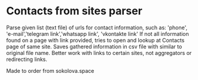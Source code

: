 # Contacts from sites parser
Parse given list (text file) of urls for contact information, such as: 'phone', 'e-mail','telegram link','whatsapp link', 'vkontakte link'
If not all information found on a page with link provided, tries to open and lookup at Contacts page of same site.
Saves gathered information in csv file with similar to original file name.
Better work with links to certain sites, not aggregators or redirecting links.

Made to order from sokolova.space